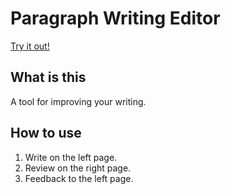 # Paragraph Writing Editor

[Try it out!](https://fukuchiharuki.me/paragraph-writing-editor/)

## What is this

A tool for improving your writing. 

## How to use

1. Write on the left page.
1. Review on the right page.
1. Feedback to the left page.

